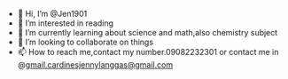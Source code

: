 - 👋 Hi, I’m @Jen1901
- 👀 I’m interested in reading
- 🌱 I’m currently learning about science and math,also chemistry subject
- 💞️ I’m looking to collaborate on things
- 📫 How to reach me,contact my number.09082232301
or contact me in @gmail.cardinesjennylanggas@gmail.com

<!---
Jen1901/Jen1901 is a ✨ special ✨ repository because its `README.md` (this file) appears on your GitHub profile.
You can click the Preview link to take a look at your changes.
--->
